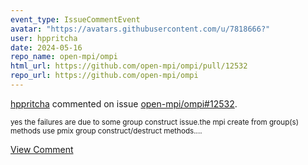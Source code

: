 ```yaml
---
event_type: IssueCommentEvent
avatar: "https://avatars.githubusercontent.com/u/7818666?"
user: hppritcha
date: 2024-05-16
repo_name: open-mpi/ompi
html_url: https://github.com/open-mpi/ompi/pull/12532
repo_url: https://github.com/open-mpi/ompi
---
```


<a href='https://github.com/hppritcha' target='_blank'>hppritcha</a> commented on issue <a href='https://github.com/open-mpi/ompi/pull/12532' target='_blank'>open-mpi/ompi#12532</a>.

<small>yes the failures are due to some group construct issue.the mpi create from group(s) methods use pmix group construct/destruct methods....</small>

<a href='https://github.com/open-mpi/ompi/pull/12532' target='_blank'>View Comment</a>